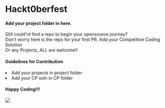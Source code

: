 # Hackt0berfest

#### Add your project folder in here.

<p> Still could'nt find a repo to begin your opensource journey? </br>
Don't worry here is the repo for your first PR. Add your Competitive Coding Solution </br>
Or any Projects, ALL are welcome!! </p>

#### Guidelines for Contribution

<li> Add your projects in project folder
<li> Add your CP soln in CP folder

#### Happy Coding!!!

<img src="https://hacktoberfest.digitalocean.com/_nuxt/img/logo-hacktoberfest-full.f42e3b1.svg" />

<!-- <img src="https://i0.wp.com/blog.bitergia.com/wp-content/uploads/2020/10/Screenshot_2020-09-30-GrimoireLab-Software-Development-and-Community-Analytics-platform3.png?fit=1348%2C749&ssl=1" /> -->
